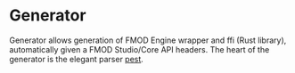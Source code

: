 # Generator

Generator allows generation of FMOD Engine wrapper and ffi (Rust library), automatically given a FMOD Studio/Core API
headers. The heart of the generator is the elegant parser [pest](https://pest.rs/).

